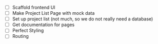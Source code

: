 - [ ] Scaffold frontend UI
- [ ] Make Project List Page with mock data
- [ ] Set up project list (not much, so we do not really need a database)
- [ ] Get documentation for pages
- [ ] Perfect Styling
- [ ] Routing
